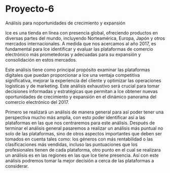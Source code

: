# Proyecto-6
Análisis para noportunidades de crecimiento y expansión

Ice es una tienda en línea con presencia global, ofreciendo productos en diversas partes del mundo, incluyendo Norteamérica, Europa, Japón y otros mercados internacionales. A medida que nos acercamos al año 2017, es fundamental para Ice identificar y evaluar las plataformas de comercio electrónico más prometedoras y adecuadas para su expansión y consolidación en estos mercados.

Este análisis tiene como principal propósito examinar las plataformas digitales que puedan proporcionar a Ice una ventaja competitiva significativa, mejorar la experiencia del cliente y optimizar las operaciones logísticas y de marketing. Este análisis exhaustivo será crucial para tomar decisiones informadas y estratégicas que permitan a Ice obtener nuevas oportunidades de crecimiento y expansión en el dinámico panorama del comercio electrónico del 2017.

Primero se realizará un análisis de manera general para así poder tener una perspectiva mucho más amplia, con esto poder identificar así a las plataformas en las que nos centraremos para este análisis. Después de terminar el análisis general pasaremos a realizar un análisis más puntual no solo de las plataformas, sino de otros aspectos importantes que deben ser tomados en cuenta tales como: los géneros con más rentabilidad o las clasificaciones más vendidas, incluso las puntuaciones que los profesionales tienen de cada plataforma, otro punto en el cual se realizara un análisis es en las regiones en las que Ice tiene presencia. Así con este análisis podremos tomar la mejor decisión a cerca de las plataformas a considerar.
